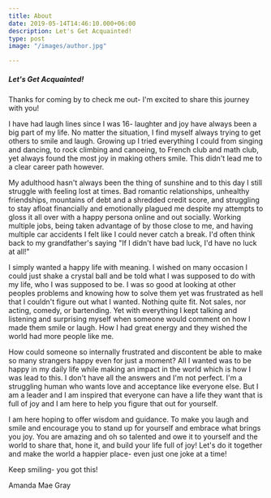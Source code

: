 ```yaml
---
title: About
date: 2019-05-14T14:46:10.000+06:00
description: Let's Get Acquainted!
type: post
image: "/images/author.jpg"

---
```

##### Let's Get Acquainted!

Thanks for coming by to check me out- I'm excited to share this journey with you!

I have had laugh lines since I was 16- laughter and joy have always been a big part of my life. No matter the situation, I find myself always trying to get others to smile and laugh. Growing up I tried everything I could from singing and dancing, to rock climbing and canoeing, to French club and math club, yet always found the most joy in making others smile. This didn't lead me to a clear career path however.

My adulthood hasn't always been the thing of sunshine and to this day I still struggle with feeling lost at times. Bad romantic relationships, unhealthy friendships, mountains of debt and a shredded credit score, and struggling to stay afloat financially and emotionally plagued me despite my attempts to gloss it all over with a happy persona online and out socially. Working multiple jobs, being taken advantage of by those close to me, and having multiple car accidents I felt like I could never catch a break. I'd often think back to my grandfather's saying "If I didn't have bad luck, I'd have no luck at all!"

I simply wanted a happy life with meaning. I wished on many occasion I could just shake a crystal ball and be told what I was supposed to do with my life, who I was supposed to be. I was so good at looking at other peoples problems and knowing how to solve them yet was frustrated as hell that I couldn't figure out what I wanted. Nothing quite fit. Not sales, nor acting, comedy, or bartending. Yet with everything I kept talking and listening and surprising myself when someone would comment on how I made them smile or laugh. How I had great energy and they wished the world had more people like me.

How could someone so internally frustrated and discontent be able to make so many strangers happy even for just a moment? All I wanted was to be happy in my daily life while making an impact in the world which is how I was lead to this. I don't have all the answers and I'm not perfect. I'm a struggling human who wants love and acceptance like everyone else. But I am a leader and I am inspired that everyone can have a life they want that is full of joy and I am here to help you figure that out for yourself.

I am here hoping to offer wisdom and guidance. To make you laugh and smile and encourage you to stand up for yourself and embrace what brings you joy. You are amazing and oh so talented and owe it to yourself and the world to share that, hone it, and build your life full of joy! Let's do it together and make the world a happier place- even just one joke at a time!

Keep smiling- you got this!

Amanda Mae Gray
